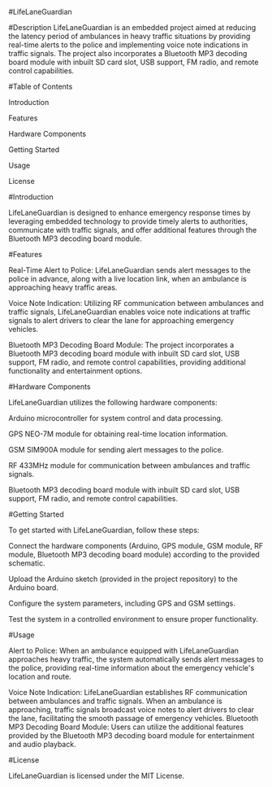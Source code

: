 #LifeLaneGuardian

#Description
LifeLaneGuardian is an embedded project aimed at reducing the latency period of ambulances in heavy traffic situations by providing real-time alerts to the police and implementing voice note indications in traffic signals. The project also incorporates a Bluetooth MP3 decoding board module with inbuilt SD card slot, USB support, FM radio, and remote control capabilities.

#Table of Contents

Introduction

Features

Hardware Components

Getting Started

Usage

License

#Introduction

LifeLaneGuardian is designed to enhance emergency response times by leveraging embedded technology to provide timely alerts to authorities, communicate with traffic signals, and offer additional features through the Bluetooth MP3 decoding board module.

#Features

Real-Time Alert to Police: LifeLaneGuardian sends alert messages to the police in advance, along with a live location link, when an ambulance is approaching heavy traffic areas.

Voice Note Indication: Utilizing RF communication between ambulances and traffic signals, LifeLaneGuardian enables voice note indications at traffic signals to alert drivers to clear the lane for approaching emergency vehicles.

Bluetooth MP3 Decoding Board Module: The project incorporates a Bluetooth MP3 decoding board module with inbuilt SD card slot, USB support, FM radio, and remote control capabilities, providing additional functionality and entertainment options.

#Hardware Components

LifeLaneGuardian utilizes the following hardware components:

Arduino microcontroller for system control and data processing.

GPS NEO-7M module for obtaining real-time location information.

GSM SIM900A module for sending alert messages to the police.

RF 433MHz module for communication between ambulances and traffic signals.

Bluetooth MP3 decoding board module with inbuilt SD card slot, USB support, FM radio, and remote control capabilities.

#Getting Started

To get started with LifeLaneGuardian, follow these steps:

Connect the hardware components (Arduino, GPS module, GSM module, RF module, Bluetooth MP3 decoding board module) according to the provided schematic.

Upload the Arduino sketch (provided in the project repository) to the Arduino board.

Configure the system parameters, including GPS and GSM settings.

Test the system in a controlled environment to ensure proper functionality.

#Usage

Alert to Police: When an ambulance equipped with LifeLaneGuardian approaches heavy traffic, the system automatically sends alert messages to the police, providing real-time information about the emergency vehicle's location and route.

Voice Note Indication: LifeLaneGuardian establishes RF communication between ambulances and traffic signals. When an ambulance is approaching, traffic signals broadcast voice notes to alert drivers to clear the lane, facilitating the smooth passage of emergency vehicles.
Bluetooth MP3 Decoding Board Module: Users can utilize the additional features provided by the Bluetooth MP3 decoding board module for entertainment and audio playback.

#License

LifeLaneGuardian is licensed under the MIT License.

